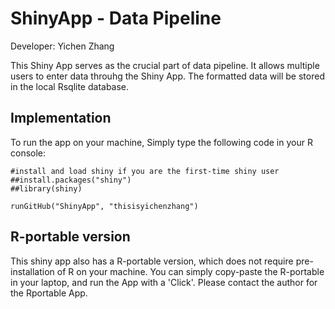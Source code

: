 # ShinyApp - Data Pipeline

Developer: Yichen Zhang

This Shiny App serves as the crucial part of data pipeline. It allows multiple users to enter data throuhg the Shiny App. The formatted data will be stored in the local Rsqlite database. 

## Implementation 
To run the app on your machine, Simply type the following code in your R console:

```{r}
#install and load shiny if you are the first-time shiny user
##install.packages("shiny")
##library(shiny)

runGitHub("ShinyApp", "thisisyichenzhang")
```

## R-portable version 
This shiny app also has a R-portable version, which does not require pre-installation of R on your machine. You can simply copy-paste the R-portable in your laptop, and run the App with a 'Click'. Please contact the author for the Rportable App.
